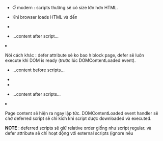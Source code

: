 - Ở modern : scripts thường sẽ có size lớn hơn HTML.
- Khi browser loads HTML và đến <script> tag, nó không thể tiếp tục building DOM. Nó phải execute script ngay. Điều này cũng xảy ra với external script : browser sẽ phải đợi download, execute script và sau đó sẽ xử lý page tiếp.
- Điều này dẫn đến 2 vấn đề.

    + Scripts không thể thấy DOM elements dưới nó nên ko thể add handlers.
    + Nếu có 1 script ở top của page, nó sẽ block page. Và nó sẽ ko thể thấy content.

- Ta có thể đặt script ở dưới bottom nhưng vẫn sẽ có thể phát sinh ngoài ý muốn như HTML dài, mạng chậm.
- Ta sẽ dùng 2 <script> attributes để giải quyết là defer và async.

# defer.
- defer attribute sẽ nói với browser là không cần phải đợi script. Thay vào đó, browser có thể tiếp tục xử lý HTML và build DOM. script sẽ load ở background và run khi DOM fully built.

    + <p>...content before script...</p>

    + <script defer src="https://javascript.info/article/script-async-defer/long.js?speed=1"></script>

    + <!-- visible immediately -->
    + <p>...content after script...</p>


- Nói cách khác : defer attribute sẽ ko bao h block page, defer sẽ luôn execute khi DOM is ready (trước lúc DOMContentLoaded event).


    + <p>...content before scripts...</p>
    + <script>
    +   document.addEventListener('DOMContentLoaded', () => alert("DOM ready after defer!"));
    + </script>
    + <script defer src="https://javascript.info/article/script-async-defer/long.js?speed=1"></script>
    + <p>...content after scripts...</p>

- Page content sẽ hiện ra ngay lập tức. DOMContentLoaded event handler sẽ chờ deferred script sẽ chỉ kích khi script được downloaded và executed.

__NOTE__ : deferred scripts sẽ giữ relative order giống như script regular. và defer attribute sẽ chỉ hoạt động với external scripts (ignore nếu <script> không có src)

    + <script defer src="https://javascript.info/article/script-async-defer/long.js"></script>
    + <script defer src="https://javascript.info/article/script-async-defer/small.js"></script>

- Dù cho small có load trước nhưng vẫn sẽ đợi long thực thi trước.

    => thứ tự : defer => DOMContentLoaded.

# async.
- async attribute khá giống defer, nhưng nó sẽ có những điểm khác.
- async có nghĩa là script hoàn toàn indepentdent.
- browser sẽ không block bất cứ script async nào.

- Các scripts khác sẽ không đợi async script và ngược lại.
- DOMContentLoaded không đợi async và ngược lại.
- Nói cách khác : async script sẽ load ở background và run khi ready. Nó sẽ ko đợi ai và ko ai đợi nó.
- async sẽ chạy theo kiểu load trước chạy trước.

# Dynamic scripts.
- Có 1 cách khác để add script vào page.
- Tạo và append vào page dùng js.

    + let script = document.createElement('script');
    + script.src = "/article/script-async-defer/long.js";
    + document.body.append(script); // (*)

- script sẽ start load ngay khi được append vào document.

__NOTE__ : Dynamic script hoạt động như "async" theo mặc định.

- không đợi lẫn nhau và load first run first.
- Nhưng ta có thể thay đổi bằng cách : script.async = false. Lúc này script sẽ chạy theo order trong document. như defer.

    + function loadScript(src) {
    +   let script = document.createElement('script');
    +   script.src = src;
    +   script.async = false;
    +   document.body.append(script);
    + }
    + 
    + // long.js runs first because of async=false
    + loadScript("/article/script-async-defer/long.js");
    + loadScript("/article/script-async-defer/small.js");
